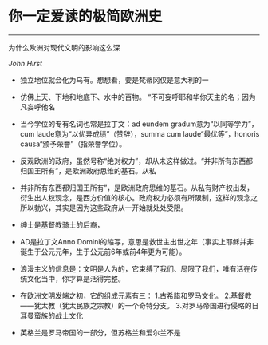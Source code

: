 # 你一定爱读的极简欧洲史

<hr>

为什么欧洲对现代文明的影响这么深 

*John Hirst*

- 独立地位就会化为乌有。想想看，要是梵蒂冈仅是意大利的一

- 仿佛上天、下地和地底下、水中的百物。 “不可妄呼耶和华你天主的名；因为凡妄呼他名

- 当今学位的专有名词也常是拉丁文：ad eundem gradum意为“以同等学力”，cum laude意为“以优异成绩”（赞辞），summa cum laude“最优等”，honoris causa“颁予荣誉”（指荣誉学位）。

- 反观欧洲的政府，虽然号称“绝对权力”，却从未这样做过。“并非所有东西都归国王所有”，是欧洲政府思维的基石。从私

- 并非所有东西都归国王所有”，是欧洲政府思维的基石。从私有财产权出发，衍生出人权观念，是西方价值的核心。政府权力必须有所限制，这样的观念之所以勃兴，其实是因为这些政府从一开始就处处受限。

- 绅士是基督教骑士的后裔，

- AD是拉丁文Anno Domini的缩写，意思是救世主出世之年（事实上耶稣并非诞生于公元元年，生于公元前6年或前4年更为可能）。

- 浪漫主义的信息是：文明是人为的，它束缚了我们、局限了我们，唯有活在传统文化当中，你才算是活得完整。

- 在欧洲文明发端之初，它的组成元素有三： 1.古希腊和罗马文化。 2.基督教——犹太教（犹太民族之宗教）的一个奇特分支。 3.对罗马帝国进行侵略的日耳曼蛮族的战士文化

- 英格兰是罗马帝国的一部分，但苏格兰和爱尔兰不是
